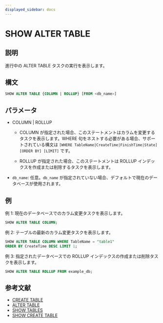 ```yaml
---
displayed_sidebar: docs
---
```


# SHOW ALTER TABLE

## 説明

進行中の ALTER TABLE タスクの実行を表示します。

## 構文

```sql
SHOW ALTER TABLE {COLUMN | ROLLUP} [FROM <db_name>]
```

## パラメータ

- COLUMN | ROLLUP

  - COLUMN が指定された場合、このステートメントはカラムを変更するタスクを表示します。WHERE 句をネストする必要がある場合、サポートされている構文は `[WHERE TableName|CreateTime|FinishTime|State] [ORDER BY] [LIMIT]` です。

  - ROLLUP が指定された場合、このステートメントは ROLLUP インデックスを作成または削除するタスクを表示します。

- `db_name`: 任意。`db_name` が指定されていない場合、デフォルトで現在のデータベースが使用されます。

## 例

例 1: 現在のデータベースでのカラム変更タスクを表示します。

```sql
SHOW ALTER TABLE COLUMN;
```

例 2: テーブルの最新のカラム変更タスクを表示します。

```sql
SHOW ALTER TABLE COLUMN WHERE TableName = "table1"
ORDER BY CreateTime DESC LIMIT 1;
 ```

例 3: 指定されたデータベースでの ROLLUP インデックスの作成または削除タスクを表示します。

```sql
SHOW ALTER TABLE ROLLUP FROM example_db;
```

## 参考文献

- [CREATE TABLE](CREATE_TABLE.md)
- [ALTER TABLE](ALTER_TABLE.md)
- [SHOW TABLES](SHOW_TABLES.md)
- [SHOW CREATE TABLE](SHOW_CREATE_TABLE.md)